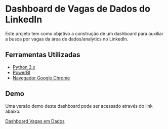 # Dashboard de Vagas de Dados do LinkedIn

Este projeto tem como objetivo a construção de um dashboard para auxiliar a busca por vagas da área de dados/analytics no LinkedIn.

## Ferramentas Utilizadas

- [Python 3.x](https://www.python.org/)
- [PowerBI](https://powerbi.microsoft.com/pt-br/)
- [Navegador Google Chrome](https://www.google.com/intl/pt-BR/chrome/)

## Demo

Uma versão demo deste dashboard pode ser acessado através do link abaixo:

[Dashboard Vagas em Dados](https://app.powerbi.com/view?r=eyJrIjoiNjcxYTE0MGQtMWU1NC00ODNkLWJhNTAtZTRkNjIwZDk1ZWY2IiwidCI6IjhiMjdlNzgwLTcyMDgtNDM4Mi1hYzQxLTBlMWQ4NTA0NjJlNiJ9)
